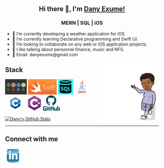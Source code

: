 <div  align="center">
<h2>Hi there 👋, I'm  <a href="https://github.com/danyclaraexume">Dany Exume!</a></h2>
<h3>MERN | SQL | iOS  </h3>
</div>
<div>
<ul  align="left">
<li> 🔭 I’m currently developing a weather application for iOS. </li>
<li> 🌱 I’m currently learning Declarative programming and Swift UI. </li>
<li> 👯 I’m looking to collaborate on any web or iOS application projects. </li>
<li> 💬 I like talking about personnal finance, music and NFS. </li>
<li> 📧 Email: danyexume@gmail.com</li>
</ul>
 <img align="right" width="40%" src="https://github.com/danyclaraexume/danyclaraexume/blob/main/Logos/Bitmoji.png">
 </div>


<h2> Stack </h2>
<p>
 <code><img height="50" src="https://github.com/danyclaraexume/danyclaraexume/blob/main/Logos/MernStack.png"></code>
 <code><img height="50" src="https://github.com/danyclaraexume/danyclaraexume/blob/main/Logos/swift-logo.jpg"></code>
 <code><img height="50" src="https://github.com/danyclaraexume/danyclaraexume/blob/main/Logos/SQL_logo.png"></code>
 <code><img height="50" src="https://github.com/danyclaraexume/danyclaraexume/blob/main/Logos/java-logo-1.png"></code>
 <code><img height="50" src="https://github.com/danyclaraexume/danyclaraexume/blob/main/Logos/c_plus_plus_logo.jpeg"></code>
 <code><img height="50" src="https://github.com/danyclaraexume/danyclaraexume/blob/main/Logos/csharp-01.png"></code>
 <code><img height="50" src="https://github.com/danyclaraexume/danyclaraexume/blob/main/Logos/GitHub-logo.png"></code>
</p>

 <a href="https://github.com/danyclaraexume/danyclaraexume">
  <img align="center" src="https://github-readme-stats.vercel.app/api?username=danyclaraexume&show_icons=true&line_height=27&count_private=true&title_color=ffffff&text_color=c9cacc&icon_color=2bbc8a&bg_color=1d1f21" alt="Dany's GitHub Stats" />
</a>
<hr>
<h2> Connect with me </h2>
<p>
<code><a href="https://www.linkedin.com/in/dany-exum%C3%A9-647064174/"><img height="50" src="https://github.com/danyclaraexume/danyclaraexume/blob/main/Logos/linkedin.png"></a></code>
</p>

